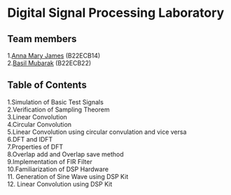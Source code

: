 # Digital Signal Processing Laboratory

## Team members
1.<a href="https://github.com/Annamaryjames">Anna Mary James</a> (B22ECB14)<br>
2.<a href="https://github.com/basilxmubarak">Basil Mubarak</a> (B22ECB22)

## Table of Contents
1.Simulation of Basic Test Signals<br> 
2.Verification of Sampling Theorem<br>
3.Linear Convolution <br>
4.Circular Convolution <br>
5.Linear Convolution using circular convulation and vice versa <br>
6.DFT and IDFT<br>
7.Properties of DFT<br>
8.Overlap add and Overlap save method<br>
9.Implementation of FIR Filter<br>
10.Familiarization of DSP Hardware<br>
11. Generation of Sine Wave using
DSP Kit<br>
12. Linear Convolution using DSP Kit
